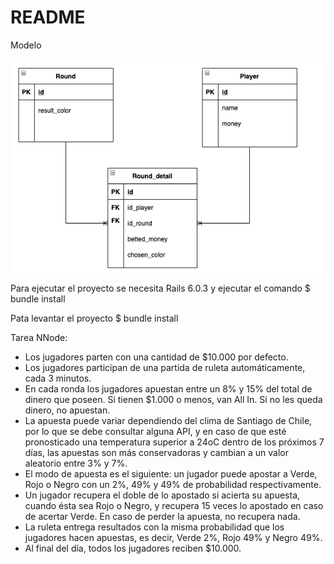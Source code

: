 # README
Modelo

![Alt text](public/modelo.png?raw=true "Modelo")

Para ejecutar el proyecto se necesita Rails 6.0.3 y ejecutar el comando
$ bundle install

Pata levantar el proyecto 
$ bundle install


Tarea NNode:

* Los jugadores parten con una cantidad de $10.000 por defecto.
* Los jugadores participan de una partida de ruleta automáticamente, cada 3 minutos.
* En cada ronda los jugadores apuestan entre un 8% y 15% del total de dinero que poseen. Si
tienen $1.000 o menos, van All In. Si no les queda dinero, no apuestan.
* La apuesta puede variar dependiendo del clima de Santiago de Chile, por lo que se debe
consultar alguna API, y en caso de que esté pronosticado una temperatura superior a 24oC
dentro de los próximos 7 días, las apuestas son más conservadoras y cambian a un valor
aleatorio entre 3% y 7%.
* El modo de apuesta es el siguiente: un jugador puede apostar a Verde, Rojo o Negro con un
2%, 49% y 49% de probabilidad respectivamente.
* Un jugador recupera el doble de lo apostado si acierta su apuesta, cuando ésta sea Rojo o
Negro, y recupera 15 veces lo apostado en caso de acertar Verde. En caso de perder la
apuesta, no recupera nada.
* La ruleta entrega resultados con la misma probabilidad que los jugadores hacen apuestas, es
decir, Verde 2%, Rojo 49% y Negro 49%.
* Al final del día, todos los jugadores reciben $10.000.

